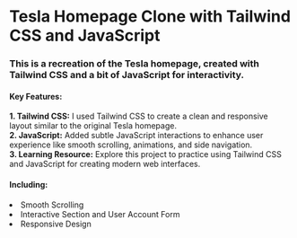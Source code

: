 # Tesla Homepage Clone with Tailwind CSS and JavaScript

### This is a recreation of the Tesla homepage, created with Tailwind CSS and a bit of JavaScript for interactivity.
#### Key Features:
<strong>1. Tailwind CSS:</strong> I used Tailwind CSS to create a clean and responsive layout similar to the original Tesla homepage. </br>
<strong>2. JavaScript:</strong> Added subtle JavaScript interactions to enhance user experience like smooth scrolling, animations, and side navigation. </br>
<strong>3. Learning Resource:</strong> Explore this project to practice using Tailwind CSS and JavaScript for creating modern web interfaces.

#### Including:
<li>Smooth Scrolling</li>
<li>Interactive Section and User Account Form</li>
<li>Responsive Design</li>




 
